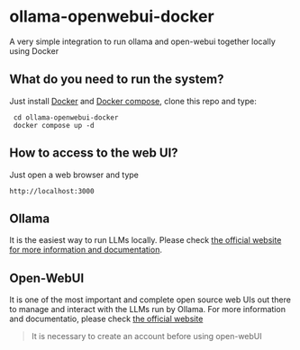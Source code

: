 # ollama-openwebui-docker
A very simple integration to run ollama and open-webui together locally using Docker

## What do you need to run the system?
Just install [Docker](https://www.docker.com/) and [Docker compose](https://docs.docker.com/compose/), clone this repo and type:

     cd ollama-openwebui-docker
     docker compose up -d

## How to access to the web UI?
Just open a web browser and type

    http://localhost:3000

## Ollama
It is the easiest way to run LLMs locally. Please check [the official website for more information and documentation](https://ollama.com/).

## Open-WebUI
It is one of the most important and complete open source web UIs out there to manage and interact with the LLMs run by Ollama. For more information and documentatio, please check [the official website](https://openwebui.com/)

> It is necessary to create an account before using open-webUI
